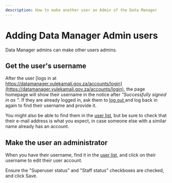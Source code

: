 ```yaml
---
description: How to make another user an Admin of the Data Manager
---
```


# Adding Data Manager Admin users

Data Manager admins can make other users admins.

## Get the user's username

After the user [logs in at https://datamanager.vulekamali.gov.za/accounts/login](https://datamanager.vulekamali.gov.za/accounts/login), the page homepage will show their username in the notice after _"Successfully signed in as "_. If they are already logged in, ask them to [log out ](https://datamanager.vulekamali.gov.za/accounts/logout)and log back in again to find their username and provide it.

You might also be able to find them in the [user list](https://datamanager.vulekamali.gov.za/admin/auth/user/), but be sure to check that their e-mail address is what you expect, in case someone else with a similar name already has an account.

## Make the user an administrator

When you have their username, find it in the [user list](https://datamanager.vulekamali.gov.za/admin/auth/user/), and click on their username to edit their user account.

Ensure the "Superuser status" and "Staff status" checkboxes are checked, and click Save.

